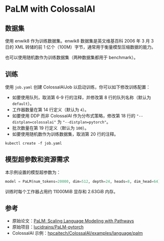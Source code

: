 # PaLM with ColossalAI

## 数据集

使用 enwik8 作为训练数据集。enwik8 数据集是英文维基百科 2006 年 3 月 3 日的 XML 转储的前 1 亿个（100M）字节，通常用于衡量模型压缩数据的能力。

也可以使用随机数作为训练数据集（两种数据集都用于 benchmark）。

## 训练

使用 `job.yaml` 创建 ColossalAIJob 以启动训练，你可以如下修改训练配置：

* 如要使用队列，取消第 6-9 行的注释，并修改第 8 行的队列名称（默认为 `default`）。
* 工作器数量在第 14 行定义（默认为 `4`）。
* 如要使用 DDP 而非 ColossalAI 作为分布式策略，修改第 18 行的 `"--distplan=colossalai"` 为 `"--distplan=pytorch"`。
* 批次数量在第 19 行定义（默认为 `100`）。
* 如要使用随机数作为训练数据集，取消第 20 行的注释。

```shell
kubectl create -f job.yaml
```

## 模型超参数和资源需求

本示例设置的模型超参数为：

```python
model = PaLM(num_tokens=20000, dim=512, depth=24, heads=8, dim_head=64)
```

训练时每个工作器占用约 11000MiB 显存和 2.63GiB 内存。

## 参考

* 原始论文：[PaLM: Scaling Language Modeling with Pathways](https://arxiv.org/abs/2204.02311)
* 原始项目：[lucidrains/PaLM-pytorch](https://github.com/lucidrains/PaLM-pytorch)
* ColossalAI 示例：[hpcaitech/ColossalAI/examples/language/palm](https://github.com/hpcaitech/ColossalAI/tree/main/examples/language/palm)
